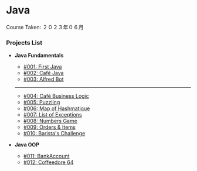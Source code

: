 # Java

Course Taken: ２０２３年０６月

### Projects List

- **Java Fundamentals**
    - [#001: First Java](Wk1-Java_Fundamentals/001-First_Java)
    - [#002: Café Java](Wk1-Java_Fundamentals/002-Cafe_Java)
    - [#003: Alfred Bot](Wk1-Java_Fundamentals/003-Alfred_Bot/)
    ---
    - [#004: Café Business Logic](#)
    - [#005: Puzzling](#)
    - [#006: Map of Hashmatique](#)
    - [#007: List of Exceptions](#)
    - [#008: Numbers Game](#)
    - [#009: Orders & Items](#)
    - [#010: Barista's Challenge](#)

- **Java OOP**
    - [#011: BankAccount](#)
    - [#012: Coffeedore 64](#)